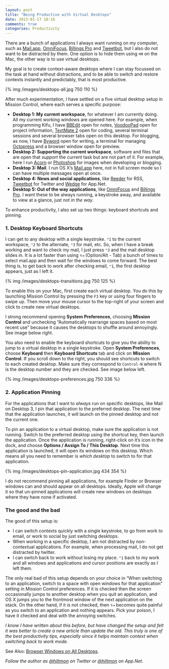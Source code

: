 ```yaml
---
layout: post
title: "Being Productive with Virtual Desktops"
date: 2013-01-17 10:16
comments: true
categories: Productivity
---
```


There are a bunch of applications I always want running on my computer, such as [Mail.app](http://www.apple.com/osx/apps/#mail), [OmniFocus](https://itunes.apple.com/us/app/omnifocus/id402835630?mt=12&uo=4&at=10l894), [Billings Pro](https://itunes.apple.com/us/app/billings-pro/id434514810?mt=12&uo=4&at=10l894) and [Tweetbot](https://itunes.apple.com/us/app/tweetbot-for-twitter/id557168941?mt=12&uo=4&at=10l894), but I also do not want to be distracted by them. One option is to hide them using `⌘H` on the Mac, the other way is to use virtual desktops. 

My goal is to create context-aware desktops where I can stay focussed on the task at hand without distractions, and to be able to switch and restore contexts instantly and predictably, that is most productive.

{% img /images/desktops-all.jpg 750 110 %}

After much experimentation, I have settled on a five virtual desktop setup in Mission Control, where each serves a specific purpose:

* **Desktop 1: My current workspace**, for whatever I am currently doing. All my current working windows are opened here. For example, when programming Kifu, I have [BBEdit](https://itunes.apple.com/us/app/bbedit/id404009241?mt=12&uo=4&at=10l894) open for notes, [VoodooPad](https://itunes.apple.com/us/app/voodoopad-5/id514489722?mt=12&uo=4&at=10l894) open for project information, [TextMate 2](https://github.com/textmate/textmate) open for coding, several terminal sessions and several browser tabs open on this desktop. For blogging, as now, I have [Byword](https://itunes.apple.com/us/app/byword/id420212497?mt=12&uo=4&at=10l894) open for writing, a terminal for managing [Octopress](http://octopress.org) and a browser window open for preview.
* **Desktop 2: Supporting the current workspace**, software and files that are open that *support* the current task but are not part of it. For example, here I run [Acorn](https://itunes.apple.com/us/app/acorn-4-image-editor-for-humans/id634108295?mt=12&uo=4&at=10l894) or [Photoshop](http://www.adobe.com/products/photoshop.html) for images when developing or blogging.
* **Desktop 3: Mail**. I run OS X’s [Mail.app](http://www.apple.com/osx/apps/#mail) here, not in full screen mode so I can have multiple messages open at once.
* **Desktop 4: News and social applications**, like [Reeder](http://reederapp.com/mac/) for RSS, [Tweetbot](https://itunes.apple.com/us/app/tweetbot-for-twitter/id557168941?mt=12&uo=4&at=10l894) for Twitter and [Wedge](http://wedge.natestedman.com) for App.Net.
* **Desktop 5: Out of the way applications**, like [OmniFocus](https://itunes.apple.com/us/app/omnifocus/id402835630?mt=12&uo=4&at=10l894) and [Billings Pro](https://itunes.apple.com/us/app/billings-pro/id434514810?mt=12&uo=4&at=10l894). I want these to be always running, a keystroke away, and available to view at a glance, just not *in the way*.

To enhance productivity, I also set up two things: keyboard shortcuts and pinning.

### 1. Desktop Keyboard Shortcuts

I can get to any desktop with a single keystroke. `⌃1` to the current workspace, `⌃2` to the alternate, `⌃3` for mail, etc. So, when I have a break working and want to check my mail, I just press `⌃3` and the mail desktop slides in. It is a lot faster than using `⌥⇥` (Option/Alt - Tab) a bunch of times to select mail.app and then wait for the windows to come forward. The best thing is, to get back to work after checking email, `⌃1`, the first desktop appears, just as I left it.

{% img /images/desktops-transitions.jpg 750 125 %}

To enable this on your Mac, first create each virtual desktop. You do this by launching Mission Control by pressing the `F3` key or using four fingers to swipe up. Then move your mouse cursor to the top-right of your screen and click to create new virtual desktops.

I strong recommend opening **System Preferences**, choosing **Mission Control** and unchecking “Automatically rearrange spaces based on most recent use” because it causes the desktops to shuffle around annoyingly. See image below right.

You also need to enable the keyboard shortcuts to give you the ability to  jump to a virtual desktop in a single keystroke. Open **System Preferences**, choose **Keyboard** then **Keyboard Shortcuts** tab and click on **Mission Control**. If you scroll down to the right, you should see shortcuts to switch to each created desktop. Make sure they correspond to `Control-N` where N is the desktop number and they are checked. See image below left.

{% img /images/desktops-preferences.jpg 750 336 %}

### 2. Application Pinning

For the applications that I want to *always* run on specific desktops, like Mail on Desktop 3, I pin that application to the preferred desktop. The next time that the application launches, it will launch on the pinned desktop and not the current one.

To pin an application to a virtual desktop, make sure the application is not running. Switch to the preferred desktop using the shortcut key, then launch the application. Once the application is running, right-click on it’s icon in the dock, and choose **Options / Assign To / This Desktop**. Next time this application is launched, it will open its windows on this desktop. Which means all you need to remember is *which desktop* to switch to for that application.

{% img /images/desktops-pin-application.jpg 434 354 %}

I do not recommend pinning all applications, for example Finder or Browser windows can and should appear on all desktops. Ideally, Apple will change it so that un-pinned applications will create new windows on desktops where they have none if activated.

### The good and the bad

The good of this setup is:

* I can switch contexts quickly with a single keystroke, to go from work to email, or work to social by just switching desktops.
* When working in a specific desktop, I am not distracted by non-contextual applications. For example, when processing mail, I do not get distracted by twitter.
* I can switch back to work without losing my place. `⌃1` back to my work and all windows and applications and cursor positions are exactly as I left them.

The only real bad of this setup depends on your choice in “When switching to an application, switch to a space with open windows for that application” setting in Mission Control preferences. If it is checked then the screen occasionally jumps to another desktop when you quit an application, and OS X jumps you to the frontmost window of the next application on the stack. On the other hand, if it is not checked, then `⌥⇥` becomes quite painful as you switch to an application and nothing appears. Pick your poison, I have it checked and deal with the annoying switches.

*I know I have written about this before, but have changed the setup and felt it was better to create a new article than update the old. This truly is one of the best productivity tips, especially since it helps maintain context when switching back to work mode.*

See Also: [Browser Windows on All Desktops](http://www.hiltmon.com/blog/2013/01/19/browser-windows-on-all-desktops/).

*Follow the author as [@hiltmon](http://twitter.com/hiltmon) on Twitter or [@hiltmon](http://alpha.app.net/hiltmon) on App.Net.*
